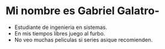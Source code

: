 # Mi nombre es Gabriel Galatro-

- Estudiante de ingenieria en sistemas.
- En mis tiempos libres juego al furbo.
- No veo muchas peliculas si series asique recomienden.
